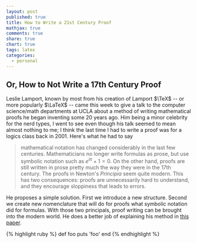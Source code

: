 ```yaml
---
layout: post
published: true
title: How to Write a 21st Century Proof
mathjax: true
comments: true
share: true
chart: true
tags: latex
categories: 
  - personal
---
```


## Or, How to Not Write a 17th Century Proof

Leslie Lamport, known by most from his creation of Lamport $\TeX$ -- or more popularly $\LaTeX$ -- came this week to give a talk to the computer science/math departments at UCLA about a method of writing mathematical proofs he began inventing some 20 years ago. Him being a minor celebrity for the nerd types, I went to see even though his talk seemed to mean almost nothing to me; I think the last time I had to write a proof was for a logics class back in 2001. Here's what he had to say

> mathematical notation has changed
considerably in the last few centuries. Mathematicians no longer write formulas as prose, but use symbolic notation such as $e^{i\pi} + 1 = 0$. On the other hand, proofs are still written in prose pretty much the way they were in the 17th century. The proofs in Newton's _Principia_ seem quite modern. This has two consequences: proofs are unnecessarily hard to understand, and they encourage sloppiness that leads to errors.

He proposes a simple solution. First we introduce a new structure. Second we create new nomenclature that will do for proofs what symbolic notation did for formulas. With those two principals, proof writing can be brought into the modern world. He does a better job of explaining his method in [this paper](http://research.microsoft.com/en-us/um/people/lamport/pubs/proof.pdf). 

{% highlight ruby %}
def foo
puts 'foo'
end
{% endhighlight %}